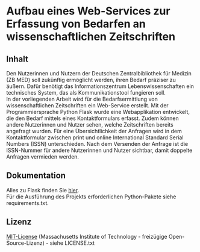# Aufbau eines Web-Services zur Erfassung von Bedarfen an wissenschaftlichen Zeitschriften 

## Inhalt
Den Nutzerinnen und Nutzern der Deutschen Zentralbibliothek für Medizin (ZB MED) soll zukünftig ermöglicht werden, ihren Bedarf präziser zu äußern. Dafür benötigt das Informationszentrum Lebenswissenschaften ein technisches System, das als Kommunikationstool fungieren soll.<br>
In der vorliegenden Arbeit wird für die Bedarfsermittlung von wissenschaftlichen Zeitschriften ein Web-Service erstellt. Mit der Programmiersprache Python Flask wurde eine Webapplikation entwickelt, die den Bedarf mittels eines Kontaktformulars erfasst. Zudem können andere Nutzerinnen und Nutzer sehen, welche Zeitschriften bereits angefragt wurden. Für eine Übersichtlichkeit der Anfragen wird in dem Kontaktformular zwischen print und online International Standard Serial Numbers (ISSN) unterschieden. Nach dem Versenden der Anfrage ist die ISSN-Nummer für andere Nutzerinnen und Nutzer sichtbar, damit doppelte Anfragen vermieden werden.


## Dokumentation 
Alles zu Flask finden Sie [hier](https://flask.palletsprojects.com/en/1.1.x/).<br>
Für die Ausführung des Projekts erforderlichen Python-Pakete siehe requirements.txt. 

## Lizenz
[MIT-License](https://en.wikipedia.org/wiki/MIT_License) 
(Massachusetts Institute of Technology - freizügige Open-Source-Lizenz) - siehe LICENSE.txt